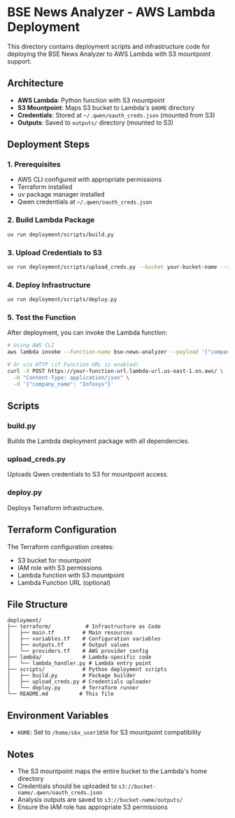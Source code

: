 # BSE News Analyzer - AWS Lambda Deployment

This directory contains deployment scripts and infrastructure code for deploying the BSE News Analyzer to AWS Lambda with S3 mountpoint support.

## Architecture

- **AWS Lambda**: Python function with S3 mountpoint
- **S3 Mountpoint**: Maps S3 bucket to Lambda's `$HOME` directory
- **Credentials**: Stored at `~/.qwen/oauth_creds.json` (mounted from S3)
- **Outputs**: Saved to `outputs/` directory (mounted to S3)

## Deployment Steps

### 1. Prerequisites

- AWS CLI configured with appropriate permissions
- Terraform installed
- uv package manager installed
- Qwen credentials at `~/.qwen/oauth_creds.json`

### 2. Build Lambda Package

```bash
uv run deployment/scripts/build.py
```

### 3. Upload Credentials to S3

```bash
uv run deployment/scripts/upload_creds.py --bucket your-bucket-name --region us-east-1
```

### 4. Deploy Infrastructure

```bash
uv run deployment/scripts/deploy.py
```

### 5. Test the Function

After deployment, you can invoke the Lambda function:

```bash
# Using AWS CLI
aws lambda invoke --function-name bse-news-analyzer --payload '{"company_name":"Infosys"}' response.json

# Or via HTTP (if Function URL is enabled)
curl -X POST https://your-function-url.lambda-url.us-east-1.on.aws/ \
  -H "Content-Type: application/json" \
  -d '{"company_name": "Infosys"}'
```

## Scripts

### build.py
Builds the Lambda deployment package with all dependencies.

### upload_creds.py
Uploads Qwen credentials to S3 for mountpoint access.

### deploy.py
Deploys Terraform infrastructure.

## Terraform Configuration

The Terraform configuration creates:

- S3 bucket for mountpoint
- IAM role with S3 permissions
- Lambda function with S3 mountpoint
- Lambda Function URL (optional)

## File Structure

```
deployment/
├── terraform/           # Infrastructure as Code
│   ├── main.tf         # Main resources
│   ├── variables.tf    # Configuration variables
│   ├── outputs.tf      # Output values
│   └── providers.tf    # AWS provider config
├── lambda/             # Lambda-specific code
│   └── lambda_handler.py # Lambda entry point
├── scripts/            # Python deployment scripts
│   ├── build.py        # Package builder
│   ├── upload_creds.py # Credentials uploader
│   └── deploy.py       # Terraform runner
└── README.md          # This file
```

## Environment Variables

- `HOME`: Set to `/home/sbx_user1050` for S3 mountpoint compatibility

## Notes

- The S3 mountpoint maps the entire bucket to the Lambda's home directory
- Credentials should be uploaded to `s3://bucket-name/.qwen/oauth_creds.json`
- Analysis outputs are saved to `s3://bucket-name/outputs/`
- Ensure the IAM role has appropriate S3 permissions